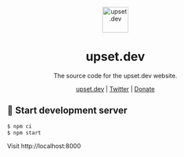 <p align="center">
  <a href="https://upset.dev">
    <img src="https://cdn.statically.io/avatar/shape=circle/FA" alt="upset.dev" height="60"/>
  </a>
</p>

<h1 align="center">upset.dev</h1>

<p align="center">The source code for the upset.dev website.</p>

<p align="center">
  <a href="https://upset.dev">upset.dev</a> |
  <a href="https://twitter.com/fransallen">Twitter</a> |
  <a href="https://www.patreon.com/fransallen">Donate</a>
</p>

## :construction_worker: Start development server

```bash
$ npm ci
$ npm start
```

Visit http://localhost:8000